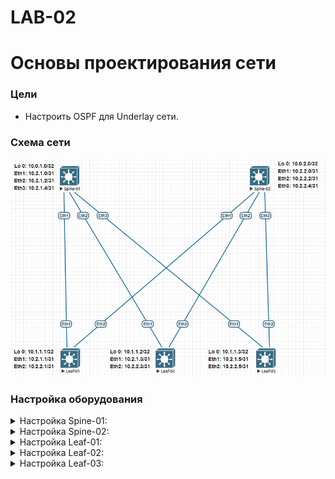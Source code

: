 # LAB-02
# Основы проектирования сети
### Цели
- Настроить OSPF для Underlay сети.
### Схема сети
![pic_01.jpg](pic_01.jpg)
### Настройка оборудования
 <details>
<summary>  Настройка Spine-01: </summary>

```
hostname Spine-01
!
ip routing
!
interface Ethernet1
   description ### Link to Leaf-01 int Eth1 ###
   no switchport
   ip address 10.2.1.0/31
   ip ospf network point-to-point
   ip ospf area 0.0.0.0
!
interface Ethernet2
   description ### Link to Leaf-02 int Eth1 ###
   no switchport
   ip address 10.2.1.2/31
   ip ospf network point-to-point
   ip ospf area 0.0.0.0
!
interface Ethernet3
   description ### Link to Leaf-03 int Eth1 ###
   no switchport
   ip address 10.2.1.4/31
   ip ospf network point-to-point
   ip ospf area 0.0.0.0
!
interface Loopback1
   ip address 10.0.1.0/32
!
router ospf 1
   router-id 10.0.1.0
   passive-interface default
   no passive-interface Ethernet1
   no passive-interface Ethernet2
   no passive-interface Ethernet3
   network 10.0.0.0/16 area 0.0.0.0
   network 10.2.0.0/16 area 0.0.0.0
   max-lsa 12000
```
</details>
 <details>
<summary>  Настройка Spine-02: </summary>

```
hostname Spine-02

interface Ethernet1/1
  no switchport
  ip address 10.2.2.0/31
  no shutdown

interface Ethernet1/2
  no switchport
  ip address 10.2.2.2/31
  no shutdown

interface Ethernet1/3
  no switchport
  ip address 10.2.2.4/31
  no shutdown

interface loopback1
  ip address 10.0.2.0/32
```
</details>
 <details>
<summary>  Настройка Leaf-01: </summary>

```
hostname Leaf-01

interface Ethernet1/1
  no switchport
  ip address 10.2.1.1/31
  no shutdown

interface Ethernet1/2
  no switchport
  ip address 10.2.2.1/31
  no shutdown

interface loopback1
  ip address 10.1.1.1/32
```
</details>
 <details>
<summary>  Настройка Leaf-02: </summary>

```
hostname Leaf-02

interface Ethernet1/1
  no switchport
  ip address 10.2.1.3/31
  no shutdown

interface Ethernet1/2
  no switchport
  ip address 10.2.2.3/31
  no shutdown

interface loopback1
  ip address 10.1.1.2/32
```
</details>
 <details>
<summary>  Настройка Leaf-03: </summary>

```
hostname Leaf-03

interface Ethernet1/1
  no switchport
  ip address 10.2.1.5/31
  no shutdown

interface Ethernet1/2
  no switchport
  ip address 10.2.2.5/31
  no shutdown

interface loopback1
  ip address 10.1.1.3/32
```
</details>
